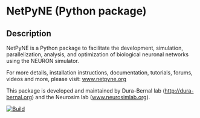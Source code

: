 # NetPyNE (Python package)
## Description
NetPyNE is a Python package to facilitate the development, simulation, parallelization, analysis, and optimization of biological neuronal networks using the NEURON simulator.

For more details, installation instructions, documentation, tutorials, forums, videos and more, please visit: www.netpyne.org

This package is developed and maintained by Dura-Bernal lab (http://dura-bernal.org) and the Neurosim lab (www.neurosimlab.org).

[![Build](https://github.com/Neurosim-lab/netpyne/actions/workflows/tests.yml/badge.svg)](https://github.com/Neurosim-lab/netpyne/actions/workflows/tests.yml)
